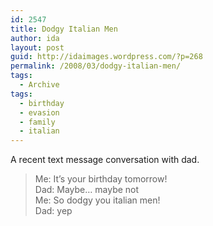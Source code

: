 ```yaml
---
id: 2547
title: Dodgy Italian Men
author: ida
layout: post
guid: http://idaimages.wordpress.com/?p=268
permalink: /2008/03/dodgy-italian-men/
tags:
  - Archive
tags:
  - birthday
  - evasion
  - family
  - italian
---
```

A recent text message conversation with dad.

> Me: It&#8217;s your birthday tomorrow!  
> Dad: Maybe&#8230; maybe not  
> Me: So dodgy you italian men!  
> Dad: yep